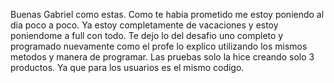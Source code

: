 Buenas Gabriel como estas. Como te habia prometido me estoy poniendo al dia poco a poco.
Ya estoy completamente de vacaciones y estoy poniendome a full con todo. 
Te dejo lo del desafio uno completo y programado nuevamente como el profe lo explico
utilizando los mismos metodos y manera de programar. 
Las pruebas solo la hice creando solo 3 productos. Ya que para los usuarios es el mismo codigo. 

